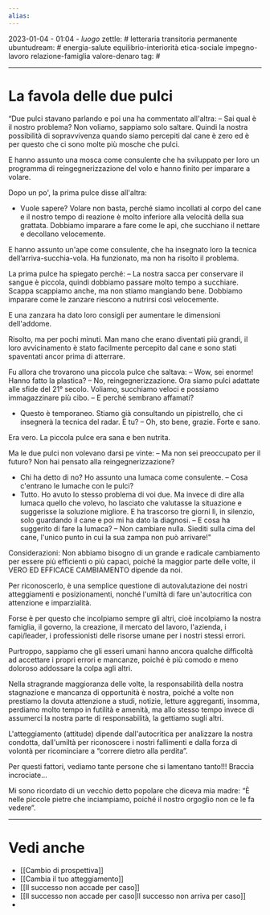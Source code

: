 ```yaml
---
alias: 
---
```

2023-01-04 - 01:04 - *luogo*
zettle: # letteraria transitoria permanente
ubuntudream: # energia-salute equilibrio-interiorità etica-sociale impegno-lavoro relazione-famiglia valore-denaro 
tag: #

---
# La favola delle due pulci
“Due pulci stavano parlando e poi una ha commentato all'altra:
– Sai qual è il nostro problema? Non voliamo, sappiamo solo saltare. Quindi la nostra possibilità di sopravvivenza quando siamo percepiti dal cane è zero ed è per questo che ci sono molte più mosche che pulci.

E hanno assunto una mosca come consulente che ha sviluppato per loro un programma di reingegnerizzazione del volo e hanno finito per imparare a volare.

Dopo un po', la prima pulce disse all'altra:
- Vuole sapere? Volare non basta, perché siamo incollati al corpo del cane e il nostro tempo di reazione è molto inferiore alla velocità della sua grattata. Dobbiamo imparare a fare come le api, che succhiano il nettare e decollano velocemente.

E hanno assunto un'ape come consulente, che ha insegnato loro la tecnica dell’arriva-succhia-vola. Ha funzionato, ma non ha risolto il problema.

La prima pulce ha spiegato perché:
– La nostra sacca per conservare il sangue è piccola, quindi dobbiamo passare molto tempo a succhiare. Scappa scappiamo anche, ma non stiamo mangiando bene. Dobbiamo imparare come le zanzare riescono a nutrirsi così velocemente.

E una zanzara ha dato loro consigli per aumentare le dimensioni dell'addome.

Risolto, ma per pochi minuti. Man mano che erano diventati più grandi, il loro avvicinamento è stato facilmente percepito dal cane e sono stati spaventati ancor prima di atterrare.

Fu allora che trovarono una piccola pulce che saltava:
– Wow, sei enorme! Hanno fatto la plastica?
– No, reingegnerizzazione. Ora siamo pulci adattate alle sfide del 21° secolo. Voliamo, succhiamo veloci e possiamo immagazzinare più cibo.
– E perché sembrano affamati?
- Questo è temporaneo. Stiamo già consultando un pipistrello, che ci insegnerà la tecnica del radar. E tu?
– Oh, sto bene, grazie. Forte e sano.

Era vero.
La piccola pulce era sana e ben nutrita.

Ma le due pulci non volevano darsi pe vinte:
– Ma non sei preoccupato per il futuro? Non hai pensato alla reingegnerizzazione?

- Chi ha detto di no? Ho assunto una lumaca come consulente.
– Cosa c'entrano le lumache con le pulci?
- Tutto. Ho avuto lo stesso problema di voi due. Ma invece di dire alla lumaca quello che volevo, ho lasciato che valutasse la situazione e suggerisse la soluzione migliore. E ha trascorso tre giorni lì, in silenzio, solo guardando il cane e poi mi ha dato la diagnosi.
– E cosa ha suggerito di fare la lumaca?
– Non cambiare nulla. Siediti sulla cima del cane, l'unico punto in cui la sua zampa non può arrivare!"

Considerazioni:
Non abbiamo bisogno di un grande e radicale cambiamento per essere più efficienti o più capaci, poiché la maggior parte delle volte, il VERO ED EFFICACE CAMBIAMENTO dipende da noi.

Per riconoscerlo, è una semplice questione di autovalutazione dei nostri atteggiamenti e posizionamenti, nonché l'umiltà di fare un'autocritica con attenzione e imparzialità.

Forse è per questo che incolpiamo sempre gli altri, cioè incolpiamo la nostra famiglia, il governo, la creazione, il mercato del lavoro, l'azienda, i capi/leader, i professionisti delle risorse umane per i nostri stessi errori.

Purtroppo, sappiamo che gli esseri umani hanno ancora qualche difficoltà ad accettare i propri errori e mancanze, poiché è più comodo e meno doloroso addossare la colpa agli altri.

Nella stragrande maggioranza delle volte, la responsabilità della nostra stagnazione e mancanza di opportunità è nostra, poiché a volte non prestiamo la dovuta attenzione a studi, notizie, letture aggreganti, insomma, perdiamo molto tempo in futilità e amenità, ma allo stesso tempo invece di assumerci la nostra parte di responsabilità, la gettiamo sugli altri.

L'atteggiamento (attitude) dipende dall'autocritica per analizzare la nostra condotta, dall'umiltà per riconoscere i nostri fallimenti e dalla forza di volontà per ricominciare a “correre dietro alla perdita”.

Per questi fattori, vediamo tante persone che si lamentano tanto!!! Braccia incrociate…

Mi sono ricordato di un vecchio detto popolare che diceva mia madre:
“È nelle piccole pietre che inciampiamo, poiché il nostro orgoglio non ce le fa vedere”.



---
# Vedi anche
- [[Cambio di prospettiva]]
- [[Cambia il tuo atteggiamento]]
- [[Il successo non accade per caso]]
- [[Il successo non accade per caso|Il successo non arriva per caso]]
- 
